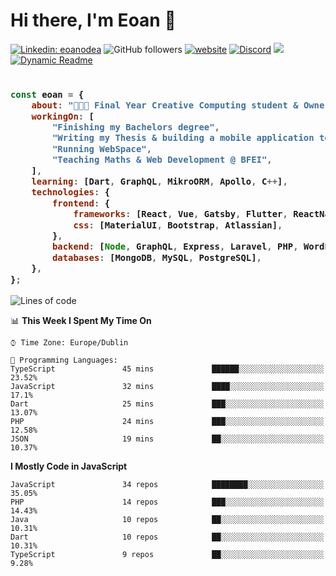 # Hi there, I'm Eoan 👋

[![Linkedin: eoanodea](https://img.shields.io/badge/-eoanodea-blue?style=flat-square&logo=Linkedin&logoColor=white&link=https://www.linkedin.com/in/eoanodea/)](https://www.linkedin.com/in/eoanodea/)
![GitHub followers](https://img.shields.io/github/followers/eoanodea?label=Follow&style=social)
[![website](https://img.shields.io/badge/Website-46a2f1.svg?&style=flat-square&logo=Google-Chrome&logoColor=white&link=https://web-space.design/)](http://web-space.design/)
[![Discord](https://img.shields.io/discord/591914197219016707.svg?label=&logo=discord&logoColor=ffffff&color=7389D8&labelColor=6A7EC2)](https://discord.gg/4eEcsSMYXX)
![](https://visitor-badge.glitch.me/badge?page_id=eoanodea.eoanodea)
[![Dynamic Readme](https://github.com/eoanodea/eoanodea/actions/workflows/main.yml/badge.svg)](https://github.com/eoanodea/eoanodea/actions/workflows/main.yml)

<h3>
    
```javascript

const eoan = {
    about: "👨🏻‍💻 Final Year Creative Computing student & Owner @ WebSpace",
    workingOn: [
        "Finishing my Bachelors degree",
        "Writing my Thesis & building a mobile application to support it",
        "Running WebSpace",
        "Teaching Maths & Web Development @ BFEI",
    ],
    learning: [Dart, GraphQL, MikroORM, Apollo, C++],
    technologies: {
        frontend: {
            frameworks: [React, Vue, Gatsby, Flutter, ReactNative, SwiftUI],
            css: [MaterialUI, Bootstrap, Atlassian],
        },
        backend: [Node, GraphQL, Express, Laravel, PHP, WordPress, AWS],
        databases: [MongoDB, MySQL, PostgreSQL],
    },
};

````

</h3>

<!--
**eoanodea/eoanodea** is a ✨ _special_ ✨ repository because its `README.md` (this file) appears on your GitHub profile.

Here are some ideas to get you started:

- 🔭 I’m currently working on ...
- 🌱 I’m currently learning ...
- 👯 I’m looking to collaborate on ...
- 🤔 I’m looking for help with ...
- 💬 Ask me about ...
- 📫 How to reach me: ...
- 😄 Pronouns: ...
- ⚡ Fun fact: ...
-->

<!--START_SECTION:waka-->
![Lines of code](https://img.shields.io/badge/From%20Hello%20World%20I%27ve%20Written-4.0%20million%20lines%20of%20code-blue)

📊 **This Week I Spent My Time On** 

```text
⌚︎ Time Zone: Europe/Dublin

💬 Programming Languages: 
TypeScript               45 mins             ██████░░░░░░░░░░░░░░░░░░░   23.52% 
JavaScript               32 mins             ████░░░░░░░░░░░░░░░░░░░░░   17.1% 
Dart                     25 mins             ███░░░░░░░░░░░░░░░░░░░░░░   13.07% 
PHP                      24 mins             ███░░░░░░░░░░░░░░░░░░░░░░   12.58% 
JSON                     19 mins             ██░░░░░░░░░░░░░░░░░░░░░░░   10.37%

```

**I Mostly Code in JavaScript** 

```text
JavaScript               34 repos            ████████░░░░░░░░░░░░░░░░░   35.05% 
PHP                      14 repos            ███░░░░░░░░░░░░░░░░░░░░░░   14.43% 
Java                     10 repos            ██░░░░░░░░░░░░░░░░░░░░░░░   10.31% 
Dart                     10 repos            ██░░░░░░░░░░░░░░░░░░░░░░░   10.31% 
TypeScript               9 repos             ██░░░░░░░░░░░░░░░░░░░░░░░   9.28%

```



<!--END_SECTION:waka-->

